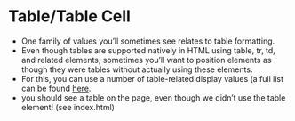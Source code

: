 # Table/Table Cell

- One family of values you’ll sometimes see relates to table formatting. 
- Even though tables are supported natively in HTML using table, tr, td, and related elements, sometimes you’ll want to position elements as though they were tables without actually using these elements. 
- For this, you can use a number of table-related display values (a full list can be found [here](https://developer.mozilla.org/en-US/docs/Web/CSS/display).
- you should see a table on the page, even though we didn’t use the table element! (see index.html)


